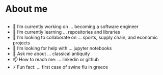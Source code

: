 # About me

##

- 🔭 I’m currently working on ... becoming a software engineer
- 🌱 I’m currently learning ... repositories and libraries
- 👯 I’m looking to collaborate on ... sports, supply chain, and economic projects
- 🤔 I’m looking for help with ... jupyter notebooks
- 💬 Ask me about ... classical antiquity
- 📫 How to reach me: ... linkedin or github
- ⚡ Fun fact: ... first case of swine flu in greece
